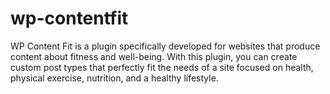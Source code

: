 # wp-contentfit
WP Content Fit is a plugin specifically developed for websites that produce content about fitness and well-being. With this plugin, you can create custom post types that perfectly fit the needs of a site focused on health, physical exercise, nutrition, and a healthy lifestyle.
